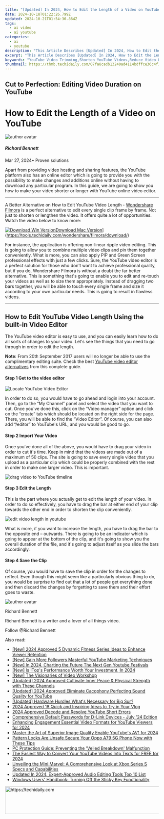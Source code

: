 ```yaml
---
title: "[Updated] In 2024, How to Edit the Length of a Video on YouTube"
date: 2024-10-18T01:22:26.799Z
updated: 2024-10-21T01:54:36.864Z
tags:
  - ai video
  - ai youtube
categories:
  - ai
  - youtube
description: "This Article Describes [Updated] In 2024, How to Edit the Length of a Video on YouTube"
excerpt: "This Article Describes [Updated] In 2024, How to Edit the Length of a Video on YouTube"
keywords: "YouTube Video Trimming,Shorten YouTube Videos,Reduce Video Length YT,Edit Video Duration YouTube,Trim YouTube Video Content,Cut Long YouTube Clips,Length Adjustment in YouTube"
thumbnail: https://thmb.techidaily.com/07fa8cadb13240ad4114bdffce36c4f17cee86cd9ffa9ec58a8ecda669ea9207.jpg
---
```


## Cut to Perfection: Editing Video Duration on YouTube

# How to Edit the Length of a Video on YouTube

![author avatar](https://images.wondershare.com/filmora/article-images/richard-bennett.jpg)

##### Richard Bennett

 Mar 27, 2024• Proven solutions

Apart from providing video hosting and sharing features, the YouTube platform also has an online editor which is going to provide you with the possibility to make changes and additions online without having to download any particular program. In this guide, we are going to show you how to make your video shorter or longer with YouTube online video editor.

---

A Better Alternative on How to Edit YouTube Video Length - [Wondershare Filmora](https://tools.techidaily.com/wondershare/filmora/download/) is a perfect alternative to edit every single clip frame by frame. Not just to shorten or lengthen the video. It offers quite a lot of opportunities. Watch the video below to know more:

[![Download Win Version](https://images.wondershare.com/filmora/guide/download-btn-win.jpg)](https://tools.techidaily.com/wondershare/filmora/download/)[Download Mac Version](https://images.wondershare.com/filmora/guide/download-btn-mac.jpg)](https://tools.techidaily.com/wondershare/filmora/download/)

For instance, the application is offering non-linear ripple video editing. This is going to allow you to combine multiple video clips and pin them together conveniently. What is more, you can also apply PIP and Green Screen professional effects with just a few clicks. Sure, the YouTube video editor is a perfect solution for those who don't want to achieve professional quality, but if you do, Wondershare Filmora is without a doubt the far better alternative. This is something that's going to enable you to edit and re-touch your videos as well as to size them appropriately. Instead of dragging two bars together, you will be able to touch every single frame and size it according to your own particular needs. This is going to result in flawless videos.

---

## How to Edit YouTube Video Length Using the built-in Video Editor

The YouTube video editor is easy to use, and you can easily learn how to do all sorts of changes to your video. Let's see the things that you need to go through in order to edit the length.

**Note:** From 20th September 2017 users will no longer be able to use the complimentary editing suite. Check the best [YouTube video editor alternatives](https://tools.techidaily.com/wondershare/filmora/download/) from this complete guide.

#### Step 1 Get to the video editor

![Locate YouTube Video Editor](https://images.wondershare.com/filmora/article-images/add-music-to-youtube-video-6.jpg)

In order to do so, you would have to go ahead and login into your account. Then, go to the “My Channel” panel and select the video that you want to cut. Once you've done this, click on the “Video manager” option and click on the “create” tab which should be located on the right side for the page. There, you will be able to find the “Video Editor”. Of course, you can also add “/editor” to YouTube's URL, and you would be good to go.

#### Step 2 Import Your Video

Once you've done all of the above, you would have to drag your video in order to cut it's time. Keep in mind that the videos are made out of a maximum of 50 clips. The site is going to save every single video that you upload as a particular clip which could be properly combined with the rest in order to make one larger video. This is important.

![drag video to YouTube timeline](https://images.wondershare.com/filmora/article-images/drag-video-to-youtube-timeline.jpg)

#### Step 3 Edit the Length

This is the part where you actually get to edit the length of your video. In order to do so effectively, you have to drag the bar at either end of your clip towards the other end in order to shorten the clip conveniently.

![edit video length in youtube](https://images.wondershare.com/filmora/article-images/edit-video-length-in-youtube.jpg)

What is more, if you want to increase the length, you have to drag the bar to the opposite end – outwards. There is going to be an indicator which is going to appear at the bottom of the clip, and it's going to show you the overall duration of the file, and it's going to adjust itself as you slide the bars accordingly.

#### Step 4 Save the Clip

Of course, you would have to save the clip in order for the changes to reflect. Even though this might seem like a particularly obvious thing to do, you would be surprise to find out that a lot of people get everything done and then discard the changes by forgetting to save them and their effort goes to waste.

![author avatar](https://images.wondershare.com/filmora/article-images/richard-bennett.jpg)

Richard Bennett

Richard Bennett is a writer and a lover of all things video.

Follow @Richard Bennett

<ins class="adsbygoogle"
     style="display:block"
     data-ad-format="autorelaxed"
     data-ad-client="ca-pub-7571918770474297"
     data-ad-slot="1223367746"></ins>

<ins class="adsbygoogle"
     style="display:block"
     data-ad-client="ca-pub-7571918770474297"
     data-ad-slot="8358498916"
     data-ad-format="auto"
     data-full-width-responsive="true"></ins>

<span class="atpl-alsoreadstyle">Also read:</span>
<div><ul>
<li><a href="https://facebook-video-footage.techidaily.com/new-2024-approved-5-dynamic-fitness-series-ideas-to-enhance-viewer-retention/"><u>[New] 2024 Approved 5 Dynamic Fitness Series Ideas to Enhance Viewer Retention</u></a></li>
<li><a href="https://youtube-data.techidaily.com/ain-more-followers-masterful-youtube-marketing-techniques/"><u>[New] Gain More Followers Masterful YouTube Marketing Techniques</u></a></li>
<li><a href="https://youtube-data.techidaily.com/n-2024-charting-the-future-the-next-gen-youtube-festivals/"><u>[New] In 2024, Charting the Future The Next Gen Youtube Festivals</u></a></li>
<li><a href="https://video-screen-grab.techidaily.com/new-is-itops-performance-worth-your-investment-in-2024/"><u>[New] Is ITop's Performance Worth Your Investment, In 2024</u></a></li>
<li><a href="https://youtube-data.techidaily.com/he-visionaries-of-video-workshop/"><u>[New] The Visionaries of Video Workshop</u></a></li>
<li><a href="https://youtube-data.techidaily.com/ed-2024-approved-cultivate-inner-peace-and-physical-strength-with-these-channels/"><u>[Updated] 2024 Approved Cultivate Inner Peace & Physical Strength with These Channels</u></a></li>
<li><a href="https://youtube-data.techidaily.com/ed-2024-approved-eliminate-cacophony-perfecting-sound-quality-for-youtube/"><u>[Updated] 2024 Approved Eliminate Cacophony Perfecting Sound Quality for YouTube</u></a></li>
<li><a href="https://some-knowledge.techidaily.com/updated-hardware-hurdles-whats-necessary-for-big-sur/"><u>[Updated] Hardware Hurdles What's Necessary for Big Sur?</u></a></li>
<li><a href="https://vp-tips.techidaily.com/2024-approved-18-quick-and-inspiring-ideas-to-try-in-your-vlog/"><u>2024 Approved 18 Quick and Inspiring Ideas to Try in Your Vlog</u></a></li>
<li><a href="https://youtube-data.techidaily.com/approved-decode-and-resolve-youtube-short-errors/"><u>2024 Approved Decode and Resolve YouTube Short Errors</u></a></li>
<li><a href="https://tech-renaissance.techidaily.com/comprehensive-default-passwords-for-d-link-devices-july-24-edition/"><u>Comprehensive Default Passwords for D-Link Devices - July '24 Edition</u></a></li>
<li><a href="https://youtube-data.techidaily.com/cing-engagement-essential-video-formats-for-youtube-viewers-for-2024/"><u>Enhancing Engagement Essential Video Formats for YouTube Viewers for 2024</u></a></li>
<li><a href="https://youtube-data.techidaily.com/r-the-art-of-superior-image-quality-enable-youtubes-av1-for-2024/"><u>Master the Art of Superior Image Quality Enable YouTube's AV1 for 2024</u></a></li>
<li><a href="https://android-unlock.techidaily.com/pattern-locks-are-unsafe-secure-your-oppo-a79-5g-phone-now-with-these-tips-by-drfone-android/"><u>Pattern Locks Are Unsafe Secure Your Oppo A79 5G Phone Now with These Tips</u></a></li>
<li><a href="https://win-solutions.techidaily.com/pc-protection-guide-preventing-the-veiled-breakdown-malfunction/"><u>PC Protection Guide: Preventing the 'Veiled Breakdown' Malfunction</u></a></li>
<li><a href="https://youtube-data.techidaily.com/asiest-way-to-convert-your-youtube-videos-into-texts-for-free-for-2024/"><u>The Easiest Way to Convert Your YouTube Videos Into Texts for FREE for 2024</u></a></li>
<li><a href="https://buynow-help.techidaily.com/unveiling-the-mini-marvel-a-comprehensive-look-at-xbox-series-s-specs-and-capabilities/"><u>Unveiling the Mini Marvel: A Comprehensive Look at Xbox Series S Specs and Capabilities</u></a></li>
<li><a href="https://ai-driven-video-production.techidaily.com/updated-in-2024-expert-approved-audio-editing-tools-top-10-list/"><u>Updated In 2024, Expert-Approved Audio Editing Tools Top 10 List</u></a></li>
<li><a href="https://techno-recovery.techidaily.com/windows-users-handbook-turning-off-the-sticky-key-functionality/"><u>Windows Users' Handbook: Turning Off the Sticky Key Functionality</u></a></li>
</ul></div>

<!-- affiliate ads begin -->
<a href="https://unicoeye.pxf.io/c/5597632/2134242/18498" target="_top" id="2134242">
  <img src="//a.impactradius-go.com/display-ad/18498-2134242" border="0" alt="https://techidaily.com" width="728" height="90"/>
</a>
<img height="0" width="0" src="https://unicoeye.pxf.io/i/5597632/2134242/18498" style="position:absolute;visibility:hidden;" border="0" />
<!-- affiliate ads end -->


